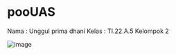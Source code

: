 # pooUAS

Nama : Unggul prima dhani
Kelas : TI.22.A.5
Kelompok 2

![image](https://github.com/unggulprima/pooUAS/assets/130428243/f82f433c-b7df-464b-83a5-d9437a1539d6)
